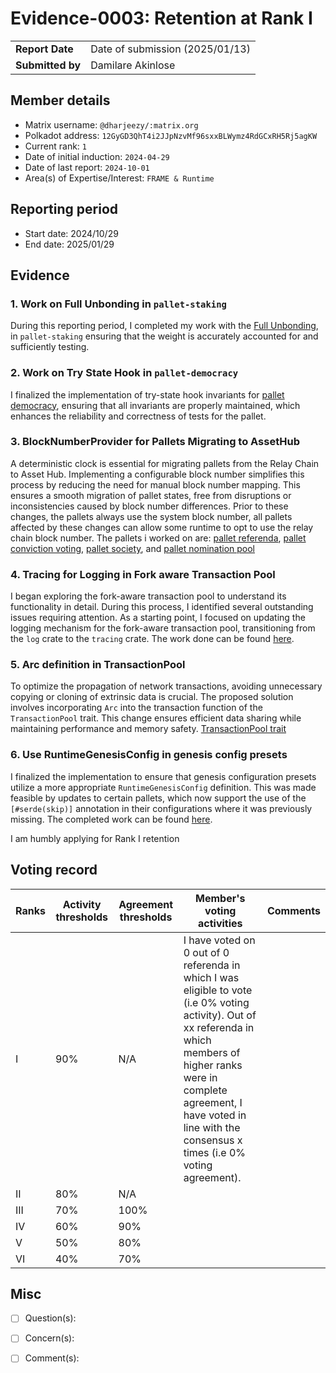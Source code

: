 # Evidence-0003: Retention at Rank I

|                 |                                 |
| --------------- |---------------------------------|
| **Report Date** | Date of submission (2025/01/13) |
| **Submitted by**| Damilare Akinlose               |


## Member details

- Matrix username: `@dharjeezy/:matrix.org`
- Polkadot address: `12GyGD3QhT4i2JJpNzvMf96sxxBLWymz4RdGCxRH5Rj5agKW`
- Current rank: `1`
- Date of initial induction: `2024-04-29`
- Date of last report: `2024-10-01`
- Area(s) of Expertise/Interest: `FRAME & Runtime`


## Reporting period

- Start date: 2024/10/29
- End date: 2025/01/29


## Evidence
### 1. Work on Full Unbonding in `pallet-staking`

During this reporting period, I completed my work with the [Full Unbonding](https://github.com/paritytech/polkadot-sdk/pull/3811), 
in `pallet-staking` ensuring that the weight is accurately accounted for and sufficiently testing. 

### 2. Work on Try State Hook in `pallet-democracy`

I finalized the implementation of try-state hook invariants for [pallet democracy](https://github.com/paritytech/polkadot-sdk/pull/5879), ensuring that all invariants are properly maintained, 
which enhances the reliability and correctness of tests for the pallet.

### 3. BlockNumberProvider for Pallets Migrating to AssetHub
A deterministic clock is essential for migrating pallets from the Relay Chain to Asset Hub. Implementing a configurable block number simplifies this process by reducing the need for manual block number mapping. 
This ensures a smooth migration of pallet states, free from disruptions or inconsistencies caused by block number differences. 
Prior to these changes, the pallets always use the system block number, all pallets affected by these changes can allow some runtime to opt to use the relay chain block number.
The pallets i worked on are: [pallet referenda](https://github.com/paritytech/polkadot-sdk/pull/6338), [pallet conviction voting](https://github.com/paritytech/polkadot-sdk/pull/6621),
[pallet society](https://github.com/paritytech/polkadot-sdk/pull/6623), and [pallet nomination pool](https://github.com/paritytech/polkadot-sdk/pull/6715)

### 4. Tracing for Logging in Fork aware Transaction Pool

I began exploring the fork-aware transaction pool to understand its functionality in detail. During this process, I identified several outstanding issues requiring attention. 
As a starting point, I focused on updating the logging mechanism for the fork-aware transaction pool, transitioning from the `log` crate to the `tracing` crate. 
The work done can be found [here](https://github.com/paritytech/polkadot-sdk/pull/6897).

### 5. Arc definition in TransactionPool

To optimize the propagation of network transactions, avoiding unnecessary copying or cloning of extrinsic data is crucial.
The proposed solution involves incorporating `Arc` into the transaction function of the `TransactionPool` trait.
This change ensures efficient data sharing while maintaining performance and memory safety.  [TransactionPool trait](https://github.com/paritytech/polkadot-sdk/pull/7042)


### 6. Use RuntimeGenesisConfig in genesis config presets

I finalized the implementation to ensure that genesis configuration presets utilize a more appropriate `RuntimeGenesisConfig` definition. 
This was made feasible by updates to certain pallets, which now support the use of the `[#serde(skip)]` annotation in their configurations where it was previously missing.
The completed work can be found [here](https://github.com/polkadot-fellows/runtimes/pull/451). 

I am humbly applying for Rank I retention


## Voting record

|  Ranks | Activity thresholds | Agreement thresholds | Member's voting activities                                                                                                                                                                                                                                 | Comments                                                                        |
|---|---|---|------------------------------------------------------------------------------------------------------------------------------------------------------------------------------------------------------------------------------------------------------------|---------------------------------------------------------------------------------|
|I  |90%   |N/A   | I have voted on 0 out of 0 referenda in which I was eligible to vote (i.e 0% voting activity). Out of xx referenda in which members of higher ranks were in complete agreement, I have voted in line with the consensus x times (i.e 0% voting agreement). | |
|II |80%   |N/A   |                                                                                                                                                                                                                                                            |                                                                                 |
|III|70%   |100%  |                                                                                                                                                                                                                                                            |                                                                                 |
|IV |60%   |90%   |                                                                                                                                                                                                                                                            |                                                                                 |
|V  |50%   |80%   |                                                                                                                                                                                                                                                            |                                                                                 |
|VI |40%   |70%   |                                                                                                                                                                                                                                                            |                                                                                 |


## Misc

- [ ] Question(s):

- [ ] Concern(s):

- [ ] Comment(s): 